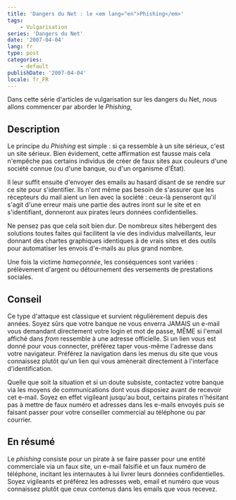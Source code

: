 ```yaml
---
title: 'Dangers du Net : le <em lang="en">Phishing</em>'
tags:
    - Vulgarisation
series: 'Dangers du Net'
date: '2007-04-04'
lang: fr
type: post
categories:
    - default
publishDate: '2007-04-04'
locale: fr_FR
---
```


Dans cette série d'articles de vulgarisation sur les dangers du Net, nous allons commencer par aborder le <em lang="en">Phishing</em>,

<!-- more -->

## Description

Le principe du <em lang="en">Phishing</em> est simple : si ça ressemble à un site sérieux, c'est un site sérieux. Bien évidement, cette affirmation est fausse mais cela n'empêche pas certains individus de créer de faux sites aux couleurs d'une société connue (ou d'une banque, ou d'un organisme d'État).

Il leur suffit ensuite d'envoyer des emails au hasard disant de se rendre sur ce site pour s'identifier. Ils n'ont même pas besoin de s'assurer que les récepteurs du mail aient un lien avec la société : ceux-là penseront qu'il s'agit d'une erreur mais une partie des autres iront sur le site et en s'identifiant, donneront aux pirates leurs données confidentielles.

Ne pensez pas que cela soit bien dur. De nombreux sites hébergent des solutions toutes faites qui facilitent la vie des individus malveillants, leur donnant des chartes graphiques identiques à de vrais sites et des outils pour automatiser les envois d'e-mails au plus grand nombre.

Une fois la victime *hameçonnée*, les conséquences sont variées : prélèvement d'argent ou détournement des versements de prestations sociales.

## Conseil

Ce type d'attaque est classique et survient régulièrement depuis des années. Soyez sûrs que votre banque ne vous enverra JAMAIS un e-mail vous demandant directement votre login et mot de passe, MÊME si l'email affiché dans <em lang="en">from</em> ressemble à une adresse officielle. Si un lien vous est donné pour vous connecter, préférez taper vous-même l'adresse dans votre navigateur. Préférez la navigation dans les menus du site que vous connaissez plutôt qu'un lien qui vous amènerait directement à l'interface d'identification.

Quelle que soit la situation et si un doute subsiste, contactez votre banque via les moyens de communications dont vous disposiez avant de recevoir cet e-mail. Soyez en effet vigileant jusqu'au bout, certains pirates n'hésitant pas à mettre de faux numéro et adresses dans les e-mails envoyés puis se faisant passer pour votre conseiller commercial au téléphone ou par courrier.

## En résumé

Le <em lang="en">phishing</em> consiste pour un pirate à se faire passer pour une entité commerciale via un faux site, un e-mail falsifié et un faux numéro de téléphone, incitant les internautes à lui livrer leurs données confidentielles. Soyez vigileants et préférez les adresses web, email et numéro que vous connaissez plutôt que ceux contenus dans les emails que vous recevez.

